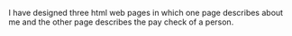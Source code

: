 I have designed three html web pages in which one page describes about me and the other page describes the pay check of a person.